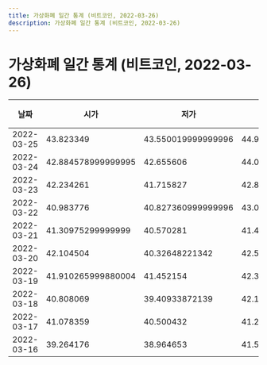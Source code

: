 ```yaml
---
title: 가상화폐 일간 통계 (비트코인, 2022-03-26)
description: 가상화폐 일간 통계 (비트코인, 2022-03-26)
---
```


가상화폐 일간 통계 (비트코인, 2022-03-26)
===

|날짜|시가|저가|고가|종가|비고|
|--|--|--|--|--|--|
|2022-03-25|43.823349|43.550019999999996|44.9|44.218357000000005|    |
|2022-03-24|42.884578999999995|42.655606|44.065074|43.855485|    |
|2022-03-23|42.234261|41.715827|42.82527099989|42.822076|    |
|2022-03-22|40.983776|40.827360999999996|43.096475|42.209597|    |
|2022-03-21|41.30975299999999|40.570281|41.470304|40.983776|    |
|2022-03-20|42.104504|40.32648221342|42.54166666667|41.214152999999996|    |
|2022-03-19|41.910265999880004|41.452154|42.3|42.091425|    |
|2022-03-18|40.808069|39.40933872139|42.175428999999994|41.709803|    |
|2022-03-17|41.078359|40.500432|41.230205000000005|40.893177|    |
|2022-03-16|39.264176|38.964653|41.536359|41.078358|    |
